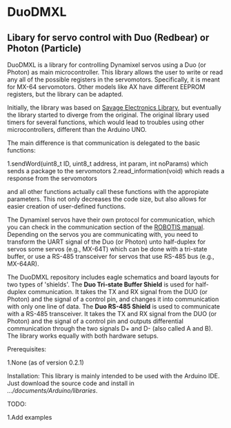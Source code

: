 # DuoDMXL
## Libary for servo control with Duo (Redbear) or Photon (Particle)

DuoDMXL is a library for controlling Dynamixel servos using a Duo (or Photon) as main microcontroller. This library allows the user to write or read any all of the possible registers in the servomotors. Specifically, it is meant for MX-64 servomotors. Other models like AX have different EEPROM registers, but the library can be adapted.

Initially, the library was based on [Savage Electronics Library](http://savageelectronics.blogspot.jp/2011/01/arduino-y-dynamixel-ax-12.html), but eventually the library started to diverge from the original. The original library used timers for several functions, which would lead to troubles using other microcontrollers, different than the Arduino UNO.

The main difference is that communication is delegated to the basic functions:

1.sendWord(uint8_t ID, uint8_t address, int param, int noParams) which sends a package to the servomotors
2.read_information(void) which reads a response from the servomotors

and all other functions actually call these functions with the appropiate parameters. This not only decreases the code size, but also allows for easier creation of user-defined functions.

The Dynamixel servos have their own protocol for communication, which you can check in the communication section of the [ROBOTIS manual](http://support.robotis.com/en/). Depending on the servos you are communicating with, you need to transform the UART signal of the Duo (or Photon) unto half-duplex for servos some servos (e.g., MX-64T) which can be done with a tri-state buffer, or use a RS-485 transceiver for servos that use RS-485 bus (e.g., MX-64AR).

The DuoDMXL repository includes eagle schematics and board layouts for two types of 'shields'. The **Duo Tri-state Buffer Shield** is used for half-duplex communication. It takes the TX and RX signal from the DUO (or Photon) and the signal of a control pin, and changes it into communication with only one line of data. The **Duo RS-485 Shield** is used to communicate with a RS-485 transceiver. It takes the TX and RX signal from the DUO (or Photon) and the signal of a control pin and outputs differential communication through the two signals D+ and D- (also called A and B). The library works equally with both hardware setups.

Prerequisites:

1.None (as of version 0.2.1)

Installation:
This library is mainly intended to be used with the Arduino IDE. Just download the source code and install in *.../documents/Arduino/libraries*.

TODO:

1.Add examples
